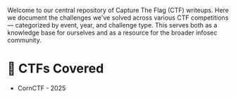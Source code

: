 Welcome to our central repository of Capture The Flag (CTF) writeups. Here we document the challenges we've solved across various CTF competitions — categorized by event, year, and challenge type. This serves both as a knowledge base for ourselves and as a resource for the broader infosec community.

# 🚩 CTFs Covered

- CornCTF - 2025